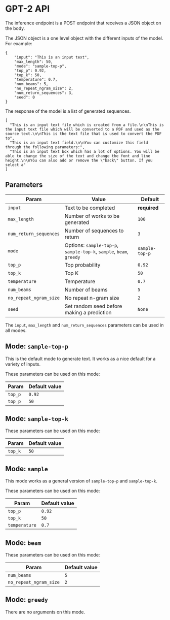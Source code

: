 # GPT-2 API

The inference endpoint is a POST endpoint that receives a JSON object on the body.

The JSON object is a one level object with the different inputs of the model.
For example:

```
{
    "input": "This is an input text",
    "max_length": 50,
    "mode": "sample-top-p",
    "top_p": 0.92,
    "top_k": 50,
    "temperature": 0.7,
    "num_beams": 5,
    "no_repeat_ngram_size": 2,
    "num_return_sequences": 3,
    "seed": 0
}
```

The response of the model is a list of generated sequences.

```
[
  "This is an input text file which is created from a file.\n\nThis is the input text file which will be converted to a PDF and used as the source text.\n\nThis is the text file that is used to convert the PDF to",
  "This is an input text field.\n\nYou can customize this field through the following parameters:",
  "This is an input text box which has a lot of options. You will be able to change the size of the text and change the font and line height.\n\nYou can also add or remove the \"back\" button. If you select a"
]
```

## Parameters

| Param | Value | Default |
|---|---|---|
| `input` | Text to be completed | **required** |
| `max_length` | Number of works to be generated | `100` |
| `num_return_sequences` | Number of sequences to return | `3` |
| `mode` | Options: `sample-top-p`, `sample-top-k`, `sample`, `beam`, `greedy` | `sample-top-p` |
| `top_p` | Top probability | `0.92` |
| `top_k` | Top K | `50` |
| `temperature` | Temperature | `0.7` |
| `num_beams` | Number of beams | `5` |
| `no_repeat_ngram_size` | No repeat n-gram size | `2` |
| `seed` | Set random seed before making a prediction | `None` |

The `input`, `max_length` and `num_return_sequences` parameters can be used in all modes.

## Mode: `sample-top-p`

This is the default mode to generate text.
It works as a nice default for a variety of inputs.

These parameters can be used on this mode:

| Param | Default value |
|---|---|
| `top_p` | `0.92` |
| `top_p` | `50` |

## Mode: `sample-top-k`

These parameters can be used on this mode:

| Param | Default value |
|---|---|
| `top_k` | `50` |

## Mode: `sample`

This mode works as a general version of `sample-top-p` and `sample-top-k`.

These parameters can be used on this mode:

| Param | Default value |
|---|---|
| `top_p` | `0.92` |
| `top_k` | `50` |
| `temperature` | `0.7` |

## Mode: `beam`

These parameters can be used on this mode:

| Param | Default value |
|---|---|
| `num_beams` | `5` |
| `no_repeat_ngram_size` | `2` |

## Mode: `greedy`

There are no arguments on this mode.
